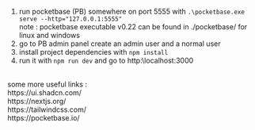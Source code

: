 1. run pocketbase (PB) somewhere on port 5555 with `.\pocketbase.exe serve --http="127.0.0.1:5555"`<br>
note : pocketbase executable v0.22 can be found in ./pocketbase/ for linux and windows<br>
2. go to PB admin panel create an admin user and a normal user<br>
3. install project dependencies with `npm install`<br>
4. run it with `npm run dev` and go to http:\\localhost:3000<br>
<br>
some more useful links : <br>
https://ui.shadcn.com/<br>
https://nextjs.org/<br>
https://tailwindcss.com/<br>
https://pocketbase.io/<br>

